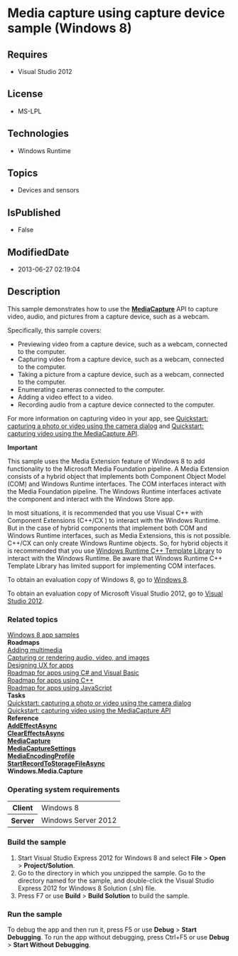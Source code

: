 # Media capture using capture device sample (Windows 8)
## Requires
* Visual Studio 2012
## License
* MS-LPL
## Technologies
* Windows Runtime
## Topics
* Devices and sensors
## IsPublished
* False
## ModifiedDate
* 2013-06-27 02:19:04
## Description

<div id="mainSection">
<p>This sample demonstrates how to use the <a href="http://msdn.microsoft.com/library/windows/apps/br241124">
<b>MediaCapture</b></a> API to capture video, audio, and pictures from a capture device, such as a webcam.
</p>
<p>Specifically, this sample covers: </p>
<ul>
<li>Previewing video from a capture device, such as a webcam, connected to the computer.
</li><li>Capturing video from a capture device, such as a webcam, connected to the computer.
</li><li>Taking a picture from a capture device, such as a webcam, connected to the computer.
</li><li>Enumerating cameras connected to the computer. </li><li>Adding a video effect to a video. </li><li>Recording audio from a capture device connected to the computer. </li></ul>
<p></p>
<p>For more information on capturing video in your app, see <a href="http://msdn.microsoft.com/library/windows/apps/hh465152">
Quickstart: capturing a photo or video using the camera dialog</a> and <a href="http://msdn.microsoft.com/library/windows/apps/hh452791">
Quickstart: capturing video using the MediaCapture API</a>.</p>
<p class="note"><b>Important</b>&nbsp;&nbsp; </p>
<p class="note">This sample uses the Media Extension feature of Windows&nbsp;8 to add functionality to the Microsoft Media Foundation pipeline. A Media Extension consists of a hybrid object that implements both Component Object Model (COM) and Windows Runtime
 interfaces. The COM interfaces interact with the Media Foundation pipeline. The Windows Runtime interfaces activate the component and interact with the Windows Store app.
</p>
<p class="note">In most situations, it is recommended that you use Visual C&#43;&#43; with Component Extensions (C&#43;&#43;/CX ) to interact with the Windows Runtime. But in the case of hybrid components that implement both COM and Windows Runtime interfaces, such as Media
 Extensions, this is not possible. C&#43;&#43;/CX can only create Windows Runtime objects. So, for hybrid objects it is recommended that you use
<a href="http://go.microsoft.com/fwlink/p/?linkid=243149">Windows Runtime C&#43;&#43; Template Library</a> to interact with the Windows Runtime. Be aware that Windows Runtime C&#43;&#43; Template Library has limited support for implementing COM interfaces.</p>
<p></p>
<p>To obtain an evaluation copy of Windows&nbsp;8, go to <a href="http://go.microsoft.com/fwlink/p/?linkid=241655">
Windows&nbsp;8</a>.</p>
<p>To obtain an evaluation copy of Microsoft Visual Studio&nbsp;2012, go to <a href="http://go.microsoft.com/fwlink/p/?linkid=241656">
Visual Studio&nbsp;2012</a>.</p>
<h3><a id="related_topics"></a>Related topics</h3>
<dl><dt><a href="http://go.microsoft.com/fwlink/p/?LinkID=227694">Windows 8 app samples</a>
</dt><dt><b>Roadmaps</b> </dt><dt><a href="http://msdn.microsoft.com/library/windows/apps/hh465134">Adding multimedia</a>
</dt><dt><a href="http://msdn.microsoft.com/library/windows/apps/hh465156">Capturing or rendering audio, video, and images</a>
</dt><dt><a href="http://msdn.microsoft.com/library/windows/apps/hh767284">Designing UX for apps</a>
</dt><dt><a href="http://msdn.microsoft.com/library/windows/apps/br229583">Roadmap for apps using C# and Visual Basic</a>
</dt><dt><a href="http://msdn.microsoft.com/library/windows/apps/hh700360">Roadmap for apps using C&#43;&#43;</a>
</dt><dt><a href="http://msdn.microsoft.com/library/windows/apps/hh465037">Roadmap for apps using JavaScript</a>
</dt><dt><b>Tasks</b> </dt><dt><a href="http://msdn.microsoft.com/library/windows/apps/hh465152">Quickstart: capturing a photo or video using the camera dialog</a>
</dt><dt><a href="http://msdn.microsoft.com/library/windows/apps/hh452791">Quickstart: capturing video using the MediaCapture API</a>
</dt><dt><b>Reference</b> </dt><dt><a href="http://msdn.microsoft.com/library/windows/apps/br241124_addeffectasync"><b>AddEffectAsync</b></a>
</dt><dt><a href="http://msdn.microsoft.com/library/windows/apps/br241124_cleareffectsasync"><b>ClearEffectsAsync</b></a>
</dt><dt><a href="http://msdn.microsoft.com/library/windows/apps/br241124"><b>MediaCapture</b></a>
</dt><dt><a href="http://msdn.microsoft.com/library/windows/apps/br241124settings"><b>MediaCaptureSettings</b></a>
</dt><dt><a href="http://msdn.microsoft.com/library/windows/apps/hh701026"><b>MediaEncodingProfile</b></a>
</dt><dt><a href="http://msdn.microsoft.com/library/windows/apps/br241124_startrecordtostoragefileasync"><b>StartRecordToStorageFileAsync</b></a>
</dt><dt><b>Windows.Media.Capture</b> </dt></dl>
<h3>Operating system requirements</h3>
<table>
<tbody>
<tr>
<th>Client</th>
<td><dt>Windows&nbsp;8 </dt></td>
</tr>
<tr>
<th>Server</th>
<td><dt>Windows Server&nbsp;2012 </dt></td>
</tr>
</tbody>
</table>
<h3>Build the sample</h3>
<p></p>
<ol>
<li>Start Visual Studio Express&nbsp;2012 for Windows&nbsp;8 and select <b>File</b> &gt; <b>
Open</b> &gt; <b>Project/Solution</b>. </li><li>Go to the directory in which you unzipped the sample. Go to the directory named for the sample, and double-click the Visual Studio Express&nbsp;2012 for Windows&nbsp;8 Solution (.sln) file.
</li><li>Press F7 or use <b>Build</b> &gt; <b>Build Solution</b> to build the sample. </li></ol>
<p></p>
<h3>Run the sample</h3>
<p>To debug the app and then run it, press F5 or use <b>Debug</b> &gt; <b>Start Debugging</b>. To run the app without debugging, press Ctrl&#43;F5 or use
<b>Debug</b> &gt; <b>Start Without Debugging</b>.</p>
</div>
